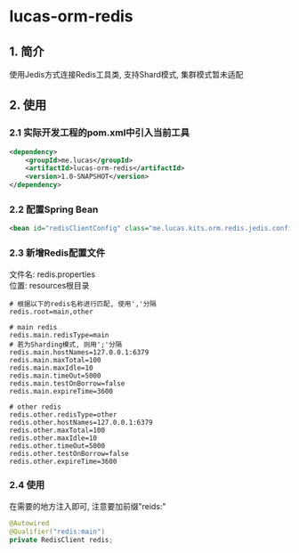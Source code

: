 # lucas-orm-redis
## 1. 简介
使用Jedis方式连接Redis工具类, 支持Shard模式, 集群模式暂未适配

## 2. 使用
### 2.1 实际开发工程的pom.xml中引入当前工具
``` xml
<dependency>
    <groupId>me.lucas</groupId>
    <artifactId>lucas-orm-redis</artifactId>
    <version>1.0-SNAPSHOT</version>
</dependency>
```

### 2.2 配置Spring Bean
```xml
<bean id="redisClientConfig" class="me.lucas.kits.orm.redis.jedis.config.RedisClientConfig" />
```

### 2.3 新增Redis配置文件
文件名: redis.properties  
位置: resources根目录
```properties
# 根据以下的redis名称进行匹配, 使用','分隔
redis.root=main,other

# main redis
redis.main.redisType=main
# 若为Sharding模式, 则用';'分隔
redis.main.hostNames=127.0.0.1:6379
redis.main.maxTotal=100
redis.main.maxIdle=10
redis.main.timeOut=5000
redis.main.testOnBorrow=false
redis.main.expireTime=3600

# other redis
redis.other.redisType=other
redis.other.hostNames=127.0.0.1:6379
redis.other.maxTotal=100
redis.other.maxIdle=10
redis.other.timeOut=5000
redis.other.testOnBorrow=false
redis.other.expireTime=3600
```

### 2.4 使用
在需要的地方注入即可, 注意要加前缀"reids:"
```java
@Autowired
@Qualifier("redis:main")
private RedisClient redis;
```